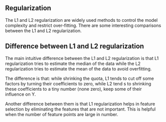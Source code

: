 ## Regularization

The L1 and L2 regularization are widely used methods to control the model complexity and restrict over-fitting. There are some interesting comparisons between the L1 and L2 regularization. 


## Difference between L1 and L2 regularization

The main intuitive difference between the L1 and L2 regularization is that L1 regularization tries to estimate the median of the data while the L2 regularization tries to estimate the mean of the data to avoid overfitting.


The difference is that: while shrinking the quota, L1 tends to cut off some factors by turning their coefficients to zero, while L2 tend s to shrinking these coefficients to a tiny number (none zero), keep some of their influence on Y.


Another difference between them is that L1 regularization helps in feature selection by eliminating the features that are not important. This is helpful when the number of feature points are large in number.

